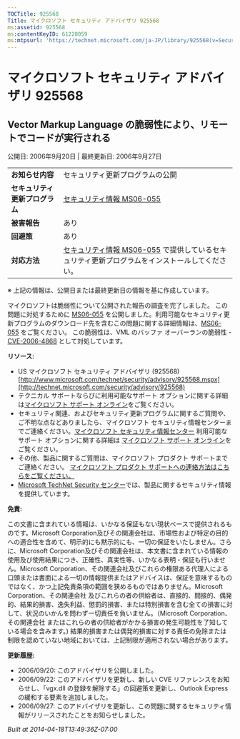 ```yaml
---
TOCTitle: 925568
Title: マイクロソフト セキュリティ アドバイザリ 925568
ms:assetid: 925568
ms:contentKeyID: 61228059
ms:mtpsurl: 'https://technet.microsoft.com/ja-JP/library/925568(v=Security.10)'
---
```


マイクロソフト セキュリティ アドバイザリ 925568
===============================================

Vector Markup Language の脆弱性により、リモートでコードが実行される
-------------------------------------------------------------------

公開日: 2006年9月20日 | 最終更新日: 2006年9月27日

|                                |                                                                                                                                                           |
|--------------------------------|-----------------------------------------------------------------------------------------------------------------------------------------------------------|
| **お知らせ内容**               | セキュリティ更新プログラムの公開                                                                                                                          |
| **セキュリティ更新プログラム** | [セキュリティ情報 MS06-055](http://technet.microsoft.com/security/bulletin/ms06-055)                                                                      |
| **被害報告**                   | あり                                                                                                                                                      |
| **回避策**                     | あり                                                                                                                                                      |
| **対応方法**                   | [セキュリティ情報 MS06-055](http://technet.microsoft.com/security/bulletin/ms06-055) で提供しているセキュリティ更新プログラムをインストールしてください。 |

※ 上記の情報は、公開日または最終更新日の情報を基に作成しています。

マイクロソフトは脆弱性について公開された報告の調査を完了しました。 この問題に対処するために [MS06-055](http://technet.microsoft.com/security/bulletin/ms06-055) を公開しました。利用可能なセキュリティ更新プログラムのダウンロード先を含むこの問題に関する詳細情報は、[MS06-055](http://technet.microsoft.com/security/bulletin/ms06-055) をご覧ください。 この脆弱性は、VML のバッファ オーバーランの脆弱性 - [CVE-2006-4868](http://www.cve.mitre.org/cgi-bin/cvename.cgi?name=cve-2006-4868) として対処しています。

**リソース:**

-   US マイクロソフト セキュリティ アドバイザリ (925568)
    [http://www.microsoft.com/technet/security/advisory/925568.mspx](http://technet.microsoft.com/security/advisory/925568)
-   テクニカル サポートならびに利用可能なサポート オプションに関する詳細は[マイクロソフト サポート オンライン](http://support.microsoft.com/)をご覧ください。
-   セキュリティ関連、およびセキュリティ更新プログラムに関するご質問や、ご不明な点などありましたら、マイクロソフト セキュリティ情報センターまでご連絡ください。[マイクロソフト セキュリティ情報センター](http://www.microsoft.com/japan/security/sicinfo.mspx) 利用可能なサポート オプションに関する詳細は [マイクロソフト サポート オンライン](http://support.microsoft.com/)をご覧ください。
-   その他、製品に関するご質問は、マイクロソフト プロダクト サポートまでご連絡ください。 [マイクロソフト プロダクト サポートへの連絡方法はこちらをご覧ください。](http://support.microsoft.com/select/?target=assistance)
-   [Microsoft TechNet Security センター](http://technet.microsoft.com/ja-jp/security/default.aspx)では、製品に関するセキュリティ情報を提供しています。

**免責:**

この文書に含まれている情報は、いかなる保証もない現状ベースで提供されるものです。Microsoft Corporation及びその関連会社は、市場性および特定の目的への適合性を含めて、明示的にも黙示的にも、一切の保証をいたしません。さらに、Microsoft Corporation及びその関連会社は、本文書に含まれている情報の使用及び使用結果につき、正確性、真実性等、いかなる表明・保証も行いません。Microsoft Corporation、その関連会社及びこれらの権限ある代理人による口頭または書面による一切の情報提供またはアドバイスは、保証を意味するものではなく、かつ上記免責条項の範囲を狭めるものではありません。Microsoft Corporation、その関連会社 及びこれらの者の供給者は、直接的、間接的、偶発的、結果的損害、逸失利益、懲罰的損害、または特別損害を含む全ての損害に対して、状況のいかんを問わず一切責任を負いません。（Microsoft Corporation、その関連会社 またはこれらの者の供給者がかかる損害の発生可能性を了知している場合を含みます。) 結果的損害または偶発的損害に対する責任の免除または制限を認めていない地域においては、上記制限が適用されない場合があります。

**更新履歴:**

-   2006/09/20: このアドバイザリを公開しました。
-   2006/09/22: このアドバイザリを更新し、新しい CVE リファレンスをお知らせし、「vgx.dll の登録を解除する」の回避策を更新し、Outlook Express の緩和する要素を追加しました。
-   2006/09/27: このアドバイザリを更新し、この問題に関するセキュリティ情報がリリースされたことをお知らせしました。

*Built at 2014-04-18T13:49:36Z-07:00*